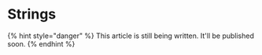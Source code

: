# Strings

{% hint style="danger" %}
This article is still being written. It'll be published soon.
{% endhint %}
